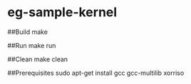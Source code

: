 # eg-sample-kernel

##Build
make

##Run
make run

##Clean
make clean

##Prerequisites
sudo apt-get install gcc gcc-multilib xorriso
